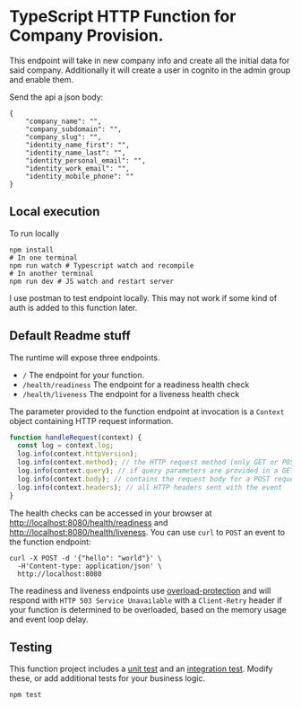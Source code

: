 # TypeScript HTTP Function for Company Provision.

This endpoint will take in new company info and create all the initial data for said company.
Additionally it will create a user in cognito in the admin group and enable them.

Send the api a json body:
```
{
    "company_name": "",
    "company_subdomain": "",
    "company_slug": "",
    "identity_name_first": "",
    "identity_name_last": "",
    "identity_personal_email": "",
    "identity_work_email": "",
    "identity_mobile_phone": ""
}
```

## Local execution

To run locally

```console
npm install
# In one terminal
npm run watch # Typescript watch and recompile
# In another terminal
npm run dev # JS watch and restart server
```

I use postman to test endpoint locally. 
This may not work if some kind of auth is added to this function later.

## Default Readme stuff

The runtime will expose three endpoints.

  * `/` The endpoint for your function.
  * `/health/readiness` The endpoint for a readiness health check
  * `/health/liveness` The endpoint for a liveness health check

The parameter provided to the function endpoint at invocation is a `Context` object containing HTTP request information.

```js
function handleRequest(context) {
  const log = context.log;
  log.info(context.httpVersion);
  log.info(context.method); // the HTTP request method (only GET or POST supported)
  log.info(context.query); // if query parameters are provided in a GET request
  log.info(context.body); // contains the request body for a POST request
  log.info(context.headers); // all HTTP headers sent with the event
}
```

The health checks can be accessed in your browser at [http://localhost:8080/health/readiness]() and [http://localhost:8080/health/liveness](). You can use `curl` to `POST` an event to the function endpoint:

```console
curl -X POST -d '{"hello": "world"}' \
  -H'Content-type: application/json' \
  http://localhost:8080
```

The readiness and liveness endpoints use [overload-protection](https://www.npmjs.com/package/overload-protection) and will respond with `HTTP 503 Service Unavailable` with a `Client-Retry` header if your function is determined to be overloaded, based on the memory usage and event loop delay.

## Testing

This function project includes a [unit test](./test/unit.ts) and an [integration test](./test/integration.ts). Modify these, or add additional tests for your business logic.

```console
npm test
```